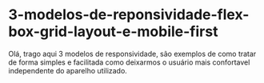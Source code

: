 # 3-modelos-de-reponsividade-flex-box-grid-layout-e-mobile-first

Olá, trago aqui 3 modelos de responsividade, são exemplos de como tratar de forma simples e facilitada como deixarmos o usuário mais confortavel independente do aparelho utilizado.
